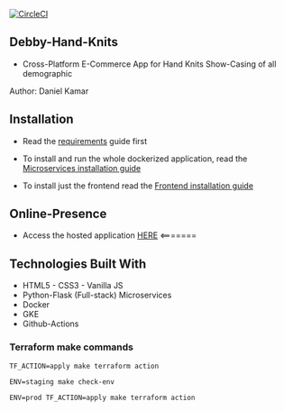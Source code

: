 <!-- [![CircleCI](https://circleci.com/gh/koitoror/Debby-Hand-Knits.svg?style=svg)](https://circleci.com/gh/koitoror/Debby-Hand-Knits) -->

[![CircleCI](https://img.shields.io/circleci/build/github/koitoror/Debby-Hand-Knits?label=main&logo=circleci)](https://circleci.com/gh/koitoror/Debby-Hand-Knits/tree/main)

## Debby-Hand-Knits
- Cross-Platform E-Commerce App for Hand Knits Show-Casing of all demographic

Author: Daniel Kamar


## Installation

- Read the [requirements](frontend-service/docs/install/requirements.md) guide first

- To install and run the whole dockerized application, read the [Microservices installation guide](frontend-service/docs/install/microservices.md)

- To install just the frontend read the [Frontend installation guide](frontend-service/docs/install/frontend.md)


## Online-Presence 

* Access the hosted application [HERE](http://debby.ga/)
<=======

## Technologies Built With
  * HTML5 - CSS3 - Vanilla JS
  * Python-Flask (Full-stack) Microservices
  * Docker
  * GKE
  * Github-Actions

### Terraform make commands
```
TF_ACTION=apply make terraform action

ENV=staging make check-env

ENV=prod TF_ACTION=apply make terraform action
```
